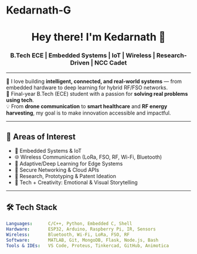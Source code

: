 # Kedarnath-G
<h1 align="center">Hey there! I'm Kedarnath 👋</h1>
<h3 align="center">B.Tech ECE | Embedded Systems | IoT | Wireless | Research-Driven | NCC Cadet</h3>

---

🔧 I love building **intelligent, connected, and real-world systems** — from embedded hardware to deep learning for hybrid RF/FSO networks.  
🎯 Final-year B.Tech (ECE) student with a passion for **solving real problems using tech**.  
💡 From **drone communication** to **smart healthcare** and **RF energy harvesting**, my goal is to make innovation accessible and impactful.

---

## 🧠 Areas of Interest
- 📡 Embedded Systems & IoT
- 🌐 Wireless Communication (LoRa, FSO, RF, Wi-Fi, Bluetooth)
- 🧠 Adaptive/Deep Learning for Edge Systems
- 🔐 Secure Networking & Cloud APIs
- 🧪 Research, Prototyping & Patent Ideation
- 🎥 Tech + Creativity: Emotional & Visual Storytelling

---

## 🛠️ Tech Stack
```yaml
Languages:      C/C++, Python, Embedded C, Shell
Hardware:       ESP32, Arduino, Raspberry Pi, IR, Sensors
Wireless:       Bluetooth, Wi-Fi, LoRa, FSO, RF
Software:       MATLAB, Git, MongoDB, Flask, Node.js, Bash
Tools & IDEs:   VS Code, Proteus, Tinkercad, GitHub, Animotica
